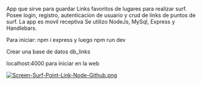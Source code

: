 App que sirve para guardar Links favoritos de lugares para realizar surf. 
Posee login, registro, autenticacion de usuario y crud de links de puntos de surf.
La app es movil receptiva
Se utilizo NodeJs, MySql, Express y Handlebars.

Para iniciar: npm i express y luego npm run dev

Crear una base de datos db_links

localhost:4000 para iniciar en la web

[![Screen-Surf-Point-Link-Node-Github.png](https://i.postimg.cc/P5GXmrt7/Screen-Surf-Point-Link-Node-Github.png)](https://postimg.cc/9rpH22wP)
